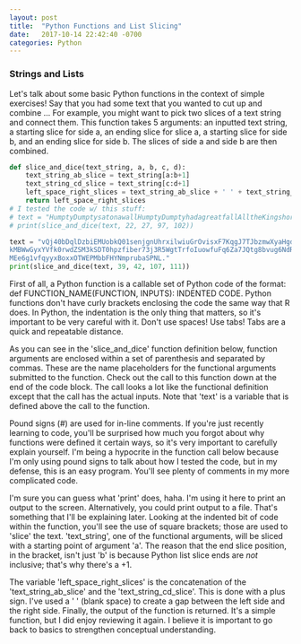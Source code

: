 ```yaml
---
layout: post
title:  "Python Functions and List Slicing"
date:   2017-10-14 22:42:40 -0700
categories: Python
---
```

### Strings and Lists
Let's talk about some basic Python functions in the context of simple exercises! Say that you had some text that you wanted to cut up and combine ... For example, you might want to pick two slices of a text string and connect them. This function takes 5 arguments: an inputted text string, a starting slice for side a, an ending slice for slice a, a starting slice for side b, and an ending slice for side b. The slices of side a and side b are then combined.

```python
def slice_and_dice(text_string, a, b, c, d):
    text_string_ab_slice = text_string[a:b+1]
    text_string_cd_slice = text_string[c:d+1]
    left_space_right_slices = text_string_ab_slice + ' ' + text_string_cd_slice
    return left_space_right_slices
# I tested the code w/ this stuff:
# text = "HumptyDumptysatonawallHumptyDumptyhadagreatfallAlltheKingshorsesandalltheKings \ menCouldntputHumptyDumptyinhisplaceagain."
# print(slice_and_dice(text, 22, 27, 97, 102))

text = "vQj40bDqlDzbiEMUobkQ01senjgnUhrxilwiuGrOvisxF7KqgJ7TJbzmwXyaHgdtvqRBiLfWUF9CtI7\
kMBWwGyxYVfk0rwdZSM3kSDT0hpzfiber73j3R5WgtTrfoIuowfuFq6Za7JQtg8bvug6NdRXxGi27Yks\
MEe6g1vfqyyxBoxxOTWEPMbbFHYNmprubaSPNL."
print(slice_and_dice(text, 39, 42, 107, 111))
```

First of all, a Python function is a callable set of Python code of the format: def FUNCTION_NAME(FUNCTION, INPUTS): INDENTED CODE. Python functions don't have curly brackets enclosing the code the same way that R does. In Python, the indentation is the only thing that matters, so it's important to be very careful with it. Don't use spaces! Use tabs! Tabs are a quick and repeatable distance.

As you can see in the 'slice_and_dice' function definition below, function arguments are enclosed within a set of parenthesis and separated by commas. These are the name placeholders for the functional arguments submitted to the function. Check out the call to this function down at the end of the code block. The call looks a lot like the functional definition except that the call has the actual inputs. Note that 'text' is a variable that is defined above the call to the function.

Pound signs (#) are used for in-line comments. If you're just recently learning to code, you'll be surprised how much you forgot about why functions were defined it certain ways, so it's very important to carefully explain yourself. I'm being a hypocrite in the function call below because I'm only using pound signs to talk about how I tested the code, but in my defense, this is an easy program. You'll see plenty of comments in my more complicated code.

I'm sure you can guess what 'print' does, haha. I'm using it here to print an output to the screen. Alternatively, you could print output to a file. That's something that I'll be explaining later. Looking at the indented bit of code within the function, you'll see the use of square brackets; those are used to 'slice' the text. 'text_string', one of the functional arguments, will be sliced with a starting point of argument 'a'. The reason that the end slice position, in the bracket, isn't just 'b' is because Python list slice ends are *not* inclusive; that's why there's a +1.

The variable 'left_space_right_slices' is the concatenation of the 'text_string_ab_slice' and the 'text_string_cd_slice'. This is done with a plus sign. I've used a ' ' (blank space) to create a gap between the left side and the right side. Finally, the output of the function is returned. It's a simple function, but I did enjoy reviewing it again. I believe it is important to go back to basics to strengthen conceptual understanding.
